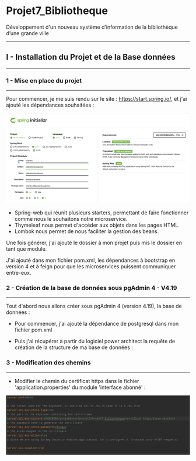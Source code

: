 # Projet7_Bibliotheque
Développement d'un nouveau système d’information de la bibliothèque d’une grande ville 

---

## I - Installation du Projet et de la Base données 

---

### 1 - Mise en place du projet

---

Pour commencer, je me suis rendu sur le site : https://start.spring.io/, et j'ai ajouté les dépendances souhaitées :

![photo 1 initializer](documentation/screenshots/installation_du_projet_1.png "Initializer")

 - Spring-web qui réunit plusieurs starters, permettant de faire fonctionner comme nous le souhaitons notre microservice.
 - Thymeleaf nous permet d'accéder aux objets dans les pages HTML.
 - Lombok nous permet de nous faciliter la gestion des beans.  

Une fois générer, j'ai ajouté le dossier à mon projet puis mis le dossier en tant que module.

J'ai ajouté dans mon fichier pom.xml, les dépendances à bootstrap en version 4 et à feign pour que les microservices puissent communiquer entre-eux.


### 2 - Création de la base de données sous pgAdmin 4 - V4.19

---

Tout d'abord nous allons créer sous pgAdmin 4 (version 4.19), la base de données :

- Pour commencer, j'ai ajouté la dépendance de postgresql dans mon fichier pom.xml

- Puis j'ai récupérer à partir du logiciel power architect la requête de création de la structure de ma base de données :  


### 3 - Modification des chemins

---

- Modifier le chemin du certificat https dans le fichier 'application.properties' du module 'interface abonné' : 

![photo 1 fichier properties abonné](documentation/screenshots/installation_du_projet_2.png "fichier properties abonné")
